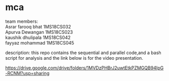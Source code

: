 # mca
team members:</br>
    Asrar farooq bhat 1MS18CS032</br>
    Apurva Dewangan   1MS18CS023</br>
    kaushik dhulipala 1MS18CS042</br>
    fayyaz mohammad   1MS18CS045</br>
   
   description:
      this repo contains the sequential and 
      parallel code,and a bash script for analysis
      and the link below is for
      the video presentation.

https://drive.google.com/drive/folders/1MVDzPHBrJ2uwtEtkPZMGQB94IpG-RCNM?usp=sharing
